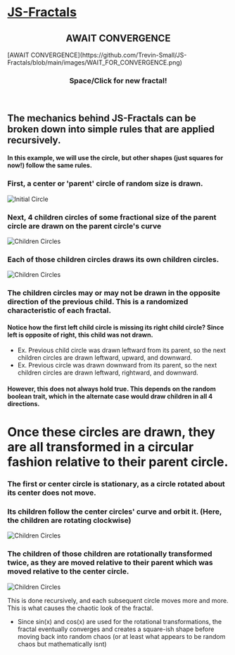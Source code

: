 # [JS-Fractals](https://trevin-small.github.io/JS-Fractals/) 
<h2 align="center">AWAIT CONVERGENCE</h2>
[AWAIT CONVERGENCE](https://github.com/Trevin-Small/JS-Fractals/blob/main/images/WAIT_FOR_CONVERGENCE.png)
<h3 align="center">Space/Click for new fractal!</h3>
</br>

## The mechanics behind JS-Fractals can be broken down into simple rules that are applied recursively. 
#### In this example, we will use the circle, but other shapes (just squares for now!) follow the same rules.

### First, a center or 'parent' circle of random size is drawn. 
![Initial Circle](https://github.com/Trevin-Small/JS-Fractals/blob/main/images/Initial_Circle.png)

### Next, 4 children circles of some fractional size of the parent circle are drawn on the parent circle's curve
![Children Circles](https://github.com/Trevin-Small/JS-Fractals/blob/main/images/Children.png)

### Each of those children circles draws its own children circles.
![Children Circles](https://github.com/Trevin-Small/JS-Fractals/blob/main/images/Second_Children.png)
### The children circles may or may not be drawn in the opposite direction of the previous child. This is a randomized characteristic of each fractal.
#### Notice how the first left child circle is missing its right child circle? Since left is opposite of right, this child was not drawn.
- Ex. Previous child circle was drawn leftward from its parent, so the next children circles are drawn leftward, upward, and downward.   
- Ex. Previous circle was drawn downward from its parent, so the next children circles are drawn leftward, rightward, and downward. 
#### However, this does not always hold true. This depends on the random boolean trait, which in the alternate case would draw children in all 4 directions.  

# Once these circles are drawn, they are all transformed in a circular fashion relative to their parent circle.  

### The first or center circle is stationary, as a circle rotated about its center does not move.
### Its children follow the center circles' curve and orbit it. (Here, the children are rotating clockwise)
![Children Circles](https://github.com/Trevin-Small/JS-Fractals/blob/main/images/First_Rotation.png)

### The children of those children are rotationally transformed twice, as they are moved relative to their parent which was moved relative to the center circle.
![Children Circles](https://github.com/Trevin-Small/JS-Fractals/blob/main/images/Second_Rotation.png)

This is done recursively, and each subsequent circle moves more and more. This is what causes the chaotic look of the fractal.

- Since sin(x) and cos(x) are used for the rotational transformations, the fractal eventually converges and creates a square-ish shape before moving back into random chaos (or at least what appears to be random chaos but mathematically isnt) 
